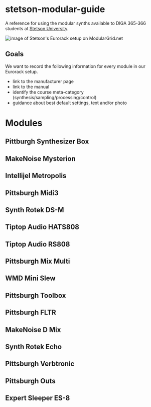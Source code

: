 # stetson-modular-guide
A reference for using the modular synths available to DIGA 365-366 students at [Stetson University](https://www.stetson.edu/).

![image of Stetson's Eurorack setup on ModularGrid.net](https://cdn.modulargrid.net/img/racks/modulargrid_1114611.jpg)

## Goals

We want to record the following information for every module in our Eurorack setup.

- link to the manufacturer page
- link to the manual
- identify the course meta-category (synthesis/sampling/processing/control)
- guidance about best default settings, text and/or photo

# Modules
## Pittburgh Synthesizer Box
## MakeNoise Mysterion
## Intellijel Metropolis
## Pittsburgh Midi3
## Synth Rotek DS-M
## Tiptop Audio HATS808

## Tiptop Audio RS808
## Pittsburgh Mix Multi
## WMD Mini Slew
## Pittsburgh Toolbox
## Pittsburgh FLTR
## MakeNoise D Mix
## Synth Rotek Echo
## Pittsburgh Verbtronic
## Pittsburgh Outs
## Expert Sleeper ES-8
